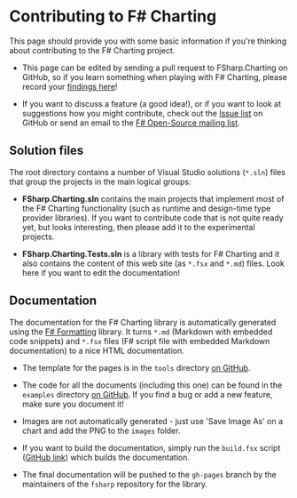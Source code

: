 Contributing to F# Charting
===========================

This page should provide you with some basic information if you're thinking about
contributing to the F# Charting project. 

 * This page can be edited by sending a pull request to FSharp.Charting on GitHub, so
   if you learn something when playing with F# Charting, please record your
   [findings here](https://github.com/fsharp/FSharp.Charting/blob/master/examples/contributing.md)!

 * If you want to discuss a feature (a good idea!), or if you want to look at 
   suggestions how you might contribute, check out the
   [Issue list](https://github.com/fsharp/FSharp.Charting/issues) on GitHub or send
   an email to the [F# Open-Source mailing list](http://groups.google.com/group/fsharp-opensource).

## Solution files

The root directory contains a number of Visual Studio solutions (`*.sln`) files 
that group the projects in the main logical groups:

 * **FSharp.Charting.sln** contains the main projects that implement most of the F# Charting
   functionality (such as runtime and design-time type provider libraries). If you want
   to contribute code that is not quite ready yet, but looks interesting, then please
   add it to the experimental projects.

 * **FSharp.Charting.Tests.sln** is a library with tests for F# Charting and it also contains
   the content of this web site (as `*.fsx` and `*.md`) files. Look here if you want
   to edit the documentation!



## Documentation

The documentation for the F# Charting library is automatically generated using the 
[F# Formatting](https://github.com/tpetricek/FSharp.Formatting) library. It turns 
`*.md` (Markdown with embedded code snippets) and `*.fsx` files (F# script file with 
embedded Markdown documentation) to a nice HTML documentation.

 * The template for the pages is in the `tools` directory
   [on GitHub](https://github.com/fsharp/FSharp.Charting/tree/master/tools).

 * The code for all the documents (including this one) can be found in the `examples` directory
   [on GitHub](https://github.com/fsharp/FSharp.Charting/tree/master/examples). If you 
   find a bug or add a new feature, make sure you document it!

 * Images are not automatically generated - just use 'Save Image As' on a chart and add the PNG to the `images` folder.
 
 * If you want to build the documentation, simply run the `build.fsx` script
   ([GitHub link](https://github.com/fsharp/FSharp.Charting/blob/master/tools/build.fsx)) which
   builds the documentation.
 
 * The final documentation will be pushed to the `gh-pages` branch by the maintainers of the `fsharp`
   repository for the library. 

